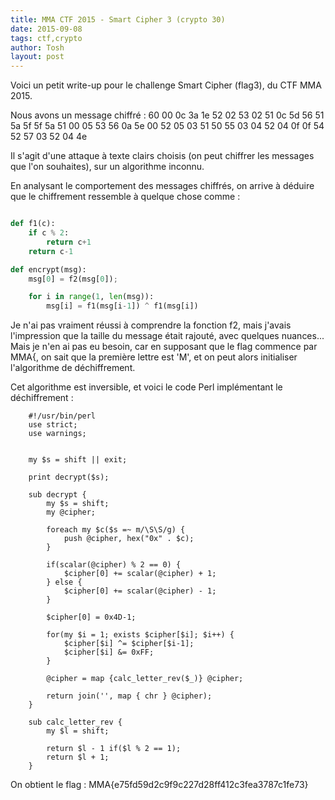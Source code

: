 ```yaml
---
title: MMA CTF 2015 - Smart Cipher 3 (crypto 30)
date: 2015-09-08
tags: ctf,crypto
author: Tosh
layout: post
---
```


Voici un petit write-up pour le challenge Smart Cipher (flag3), du CTF MMA 2015.

Nous avons un message chiffré : 60 00 0c 3a 1e 52 02 53 02 51 0c 5d 56 51 5a 5f 5f 5a 51 00 05 53 56 0a 5e 00 52 05 03 51 50 55 03 04 52 04 0f 0f 54 52 57 03 52 04 4e

Il s'agit d'une attaque à texte clairs choisis (on peut chiffrer les messages que l'on souhaites), sur un algorithme inconnu.

En analysant le comportement des messages chiffrés, on arrive à déduire que le chiffrement ressemble à quelque chose comme :


```Python

def f1(c):
    if c % 2:
        return c+1
    return c-1

def encrypt(msg):
    msg[0] = f2(msg[0]);

    for i in range(1, len(msg)):
        msg[i] = f1(msg[i-1]) ^ f1(msg[i])
```

Je n'ai pas vraiment réussi à comprendre la fonction f2, mais j'avais l'impression que la taille du message était rajouté, avec quelques nuances... Mais je n'en ai pas eu besoin, car en supposant que le flag commence par MMA{, on sait que la première lettre est 'M', et on peut alors initialiser l'algorithme de déchiffrement.

Cet algorithme est inversible, et voici le code Perl implémentant le déchiffrement :


```
    #!/usr/bin/perl
    use strict;
    use warnings;


    my $s = shift || exit;

    print decrypt($s);

    sub decrypt {
        my $s = shift;
        my @cipher;

        foreach my $c($s =~ m/\S\S/g) {
            push @cipher, hex("0x" . $c);
        }

        if(scalar(@cipher) % 2 == 0) {
            $cipher[0] += scalar(@cipher) + 1;
        } else {
            $cipher[0] += scalar(@cipher) - 1;
        }

        $cipher[0] = 0x4D-1;

        for(my $i = 1; exists $cipher[$i]; $i++) {
            $cipher[$i] ^= $cipher[$i-1];
            $cipher[$i] &= 0xFF;
        }

        @cipher = map {calc_letter_rev($_)} @cipher;

        return join('', map { chr } @cipher);
    }

    sub calc_letter_rev {
        my $l = shift;

        return $l - 1 if($l % 2 == 1);
        return $l + 1;
    }

```

On obtient le flag : MMA{e75fd59d2c9f9c227d28ff412c3fea3787c1fe73}